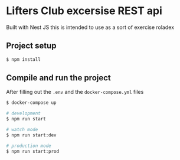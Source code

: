 # Lifters Club excersise REST api

Built with Nest JS this is intended to use as a sort of exercise roladex

## Project setup

```bash
$ npm install
```

## Compile and run the project

After filling out the `.env` and the `docker-compose.yml` files

```bash
$ docker-compose up
```

```bash
# development
$ npm run start

# watch mode
$ npm run start:dev

# production mode
$ npm run start:prod
```

